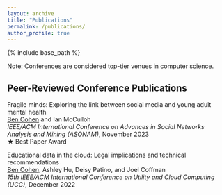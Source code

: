 ```yaml
---
layout: archive
title: "Publications"
permalink: /publications/
author_profile: true
---
```


{% include base_path %}

<p>Note: Conferences are considered top-tier venues in computer science.</p>

<h2>Peer-Reviewed Conference Publications</h2>

<p>Fragile minds: Exploring the link between social media and young adult mental health<br />
  <u>Ben Cohen</u> and Ian McCulloh<br />
  <i>IEEE/ACM International Conference on Advances in Social Networks Analysis and Mining (ASONAM)</i>, November 2023<br />
  ★ Best Paper Award
</p>

<p>Educational data in the cloud: Legal implications and technical recommendations<br />
  <u>Ben Cohen</u>, Ashley Hu, Deisy Patino, and Joel Coffman<br />
  <i>15th IEEE/ACM International Conference on Utility and Cloud Computing (UCC)</i>, December 2022
</p>
